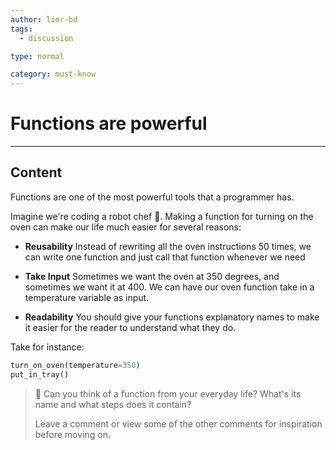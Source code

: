 ```yaml
---
author: lior-bd
tags:
  - discussion

type: normal

category: must-know
---
```


# Functions are powerful

---
## Content

Functions are one of the most powerful tools that a programmer has.

Imagine we're coding a robot chef 🤖. Making a function for turning on the oven can make our life much easier for several reasons:

- **Reusability**
  Instead of rewriting all the oven instructions 50 times, we can write one function and just call that function whenever we need

- **Take Input**
  Sometimes we want the oven at 350 degrees, and sometimes we want it at 400. We can have our oven function take in a temperature variable as input.

- **Readability**
You should give your functions explanatory names to make it easier for the reader to understand what they do. 

Take for instance:
```python
turn_on_oven(temperature=350)
put_in_tray()
```


> 💬 Can you think of a function from your everyday life? What's its name and what steps does it contain?
>
> Leave a comment or view some of the other comments for inspiration before moving on.